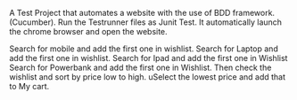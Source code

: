 A Test Project that automates a website with the use of BDD framework.(Cucumber).
Run the Testrunner files as Junit Test.
It automatically launch the chrome browser and open the website.

Search for mobile and add the first one in wishlist.
Search for Laptop and add the first one in wishlist.
Search for Ipad and add the first one in Wishlist
Search for Powerbank and add the first one in Wishlist.
Then check the wishlist and sort by price low to high.
uSelect the lowest price and add that to My cart.
